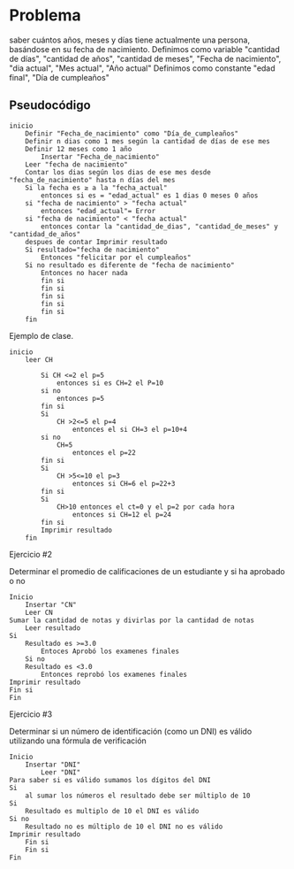 # Problema
saber cuántos años, meses y días tiene actualmente una persona, basándose en su fecha de nacimiento.
Definimos como variable "cantidad de días", "cantidad de años", "cantidad de meses", "Fecha de nacimiento", "dia actual", "Mes actual", "Año actual"
Definimos como constante "edad final", "Día de cumpleaños"
## Pseudocódigo
```
inicio
    Definir "Fecha_de_nacimiento" como "Día_de_cumpleaños"
    Definir n dias como 1 mes según la cantidad de días de ese mes
    Definir 12 meses como 1 año
        Insertar "Fecha_de_nacimiento"
    Leer "fecha de nacimiento"
    Contar los dias según los dias de ese mes desde "fecha_de_nacimiento" hasta n días del mes
    Si la fecha es ≥ a la "fecha_actual"
        entonces si es = "edad_actual" es 1 dias 0 meses 0 años
    si "fecha de nacimiento" > "fecha actual"
        entonces "edad_actual"= Error
    si "fecha de nacimiento" < "fecha actual"
        entonces contar la "cantidad_de_dias", "cantidad_de_meses" y "cantidad_de_años"
    despues de contar Imprimir resultado
    Si resultado="fecha de nacimiento"
        Entonces "felicitar por el cumpleaños"
    Si no resultado es diferente de "fecha de nacimiento"
        Entonces no hacer nada
        fin si
        fin si
        fin si
        fin si 
        fin si
    fin
```
Ejemplo de clase.
```
inicio
    leer CH
        
        Si CH <=2 el p=5
            entonces si es CH=2 el P=10
        si no 
            entonces p=5
        fin si
        Si
            CH >2<=5 el p=4
                entonces el si CH=3 el p=10+4
        si no
            CH=5 
                entonces el p=22
        fin si
        Si 
            CH >5<=10 el p=3
                entonces si CH=6 el p=22+3
        fin si
        Si
            CH>10 entonces el ct=0 y el p=2 por cada hora
                entonces si CH=12 el p=24
        fin si
        Imprimir resultado
    fin
```
Ejercicio #2
 
Determinar el promedio de calificaciones de un estudiante y si ha aprobado o no
``` 
Inicio
    Insertar "CN"
    Leer CN
Sumar la cantidad de notas y divirlas por la cantidad de notas
    Leer resultado
Si
    Resultado es >=3.0
        Entoces Aprobó los examenes finales 
    Si no 
    Resultado es <3.0
        Entonces reprobó los examenes finales
Imprimir resultado
Fin si 
Fin
```
Ejercicio #3

Determinar si un número de identificación (como un DNI) es válido utilizando una fórmula de verificación
```
Inicio  
    Insertar "DNI"
        Leer "DNI"
Para saber si es válido sumamos los dígitos del DNI
Si
    al sumar los números el resultado debe ser múltiplo de 10
Si
    Resultado es multiplo de 10 el DNI es válido
Si no
    Resultado no es múltiplo de 10 el DNI no es válido
Imprimir resultado
    Fin si
    Fin si
Fin 
``` 
